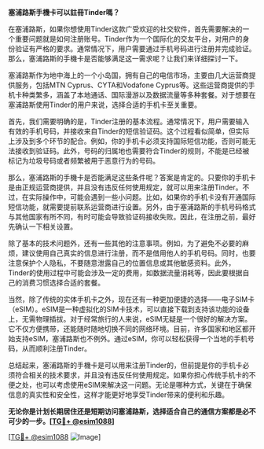 **塞浦路斯手機卡可以註冊Tinder嗎？**

在塞浦路斯，如果你想使用Tinder这款广受欢迎的社交软件，首先需要解决的一个重要问题就是如何注册账号。Tinder作为一个国际化的交友平台，对用户的身份验证有严格的要求。通常情况下，用户需要通过手机号码进行注册并完成验证。那么，塞浦路斯的手機卡是否能够满足这一需求呢？让我们来详细探讨一下。

塞浦路斯作为地中海上的一个小岛国，拥有自己的电信市场，主要由几大运营商提供服务，包括MTN Cyprus、CYTA和Vodafone Cyprus等。这些运营商提供的手机卡种类繁多，涵盖了本地通话、国际漫游以及数据流量等多种套餐。对于想要在塞浦路斯使用Tinder的用户来说，选择合适的手机卡至关重要。

首先，我们需要明确的是，Tinder注册的基本流程。通常情况下，用户需要输入有效的手机号码，并接收来自Tinder的短信验证码。这个过程看似简单，但实际上涉及到多个环节的配合。例如，你的手机卡必须支持国际短信功能，否则可能无法接收到验证码。此外，号码的归属地也需要符合Tinder的规则，不能是已经被标记为垃圾号码或者频繁被用于恶意行为的号码。

那么，塞浦路斯的手機卡是否能满足这些条件呢？答案是肯定的。只要你的手机卡是由正规运营商提供，并且没有违反任何使用规定，就可以用来注册Tinder。不过，在实际操作中，可能会遇到一些小问题。比如，如果你的手机卡没有开通国际短信功能，就需要提前联系运营商进行设置。另外，由于塞浦路斯的手机号码格式与其他国家有所不同，有时可能会导致验证码接收失败。因此，在注册之前，最好先确认一下相关设置。

除了基本的技术问题外，还有一些其他的注意事项。例如，为了避免不必要的麻烦，建议使用自己真实的信息进行注册，而不是借用他人的手机号码。同时，也要注意保护个人隐私，不要随意泄露自己的位置信息或其他敏感资料。此外，Tinder的使用过程中可能会涉及一定的费用，如数据流量消耗等，因此要根据自己的消费习惯选择合适的套餐。

当然，除了传统的实体手机卡之外，现在还有一种更加便捷的选择——电子SIM卡（eSIM）。eSIM是一种虚拟化的SIM卡技术，可以直接下载到支持该功能的设备上，无需物理插拔。对于经常旅行的人来说，eSIM无疑是一个很好的解决方案。它不仅方便携带，还能随时随地切换不同的网络环境。目前，许多国家和地区都开始支持eSIM，塞浦路斯也不例外。通过eSIM，你可以轻松获得一个当地的手机号码，从而顺利注册Tinder。

总结起来，塞浦路斯的手機卡是可以用来注册Tinder的，但前提是你的手机卡必须符合相关的技术要求，并且没有违反任何使用规定。如果你担心传统手机卡的不便之处，也可以考虑使用eSIM来解决这一问题。无论是哪种方式，关键在于确保信息的真实性和安全性，这样才能更好地享受Tinder带来的便利和乐趣。

**无论你是计划长期居住还是短期访问塞浦路斯，选择适合自己的通信方案都是必不可少的一步。[[TG💪+ @esim1088](https://t.me/s/esim1088)]**

[[TG💪+ @esim1088](https://t.me/s/esim1088) ![Image](https://i.postimg.cc/4NQfJmqS/Snipaste-2025-05-13-00-14-12.png)]